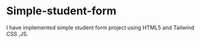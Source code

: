 # Simple-student-form
I have implemented simple student form project using HTML5 and Tailwind CSS ,JS.
